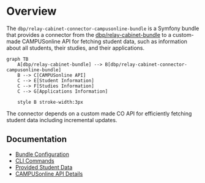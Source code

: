 # Overview

The `dbp/relay-cabinet-connector-campusonline-bundle` is a Symfony bundle that
provides a connector from the
[dbp/relay-cabinet-bundle](https://packagist.org/packages/dbp/relay-cabinet-bundle)
to a custom-made CAMPUSonline API for fetching student data, such as information
about all students, their studies, and their applications.

```mermaid
graph TB
    A[dbp/relay-cabinet-bundle] --> B[dbp/relay-cabinet-connector-campusonline-bundle]
    B --> C[CAMPUSonline API]
    C --> E[Student Information]
    C --> F[Studies Information]
    C --> G[Applications Information]

    style B stroke-width:3px
```

The connector depends on a custom made CO API for efficiently fetching student
data including incremental updates.

## Documentation

* [Bundle Configuration](./config.md)
* [CLI Commands](./cli-commands.md)
* [Provided Student Data](./data.md)
* [CAMPUSonline API Details](./co-api.md)
